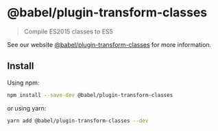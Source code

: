 # @babel/plugin-transform-classes

> Compile ES2015 classes to ES5

See our website [@babel/plugin-transform-classes](https://babeljs.io/docs/en/next/babel-plugin-transform-classes.html) for more information.

## Install

Using npm:

```sh
npm install --save-dev @babel/plugin-transform-classes
```

or using yarn:

```sh
yarn add @babel/plugin-transform-classes --dev
```
